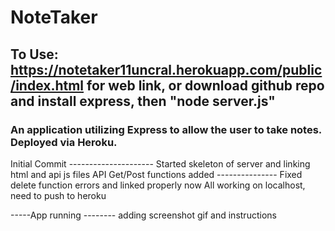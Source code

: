 # NoteTaker

## To Use: https://notetaker11uncral.herokuapp.com/public/index.html for web link, or download github repo and install express, then "node server.js"

### An application utilizing Express to allow the user to take notes. Deployed via Heroku.

Initial Commit ---------------------
Started skeleton of server and linking html and api js files
API Get/Post functions added
--------------- Fixed delete function errors and linked properly now
All working on localhost, need to push to heroku

-----App running --------
adding screenshot gif and instructions
